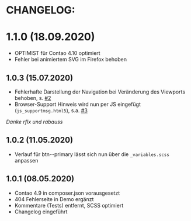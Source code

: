 # CHANGELOG:

# 1.1.0 (18.09.2020)
- OPTIMIST für Contao 4.10 optimiert
- Fehler bei animiertem SVG im Firefox behoben

## 1.0.3 (15.07.2020)
- Fehlerhafte Darstellung der Navigation bei Veränderung des Viewports behoben, s. [#2](https://github.com/ErdmannFreunde/optimist-theme-bundle/issues/2)
- Browser-Support Hinweis wird nun per JS eingefügt (`js_supportmsg.html5`), s.a. [#3](https://github.com/ErdmannFreunde/optimist-theme-bundle/issues/3)

_Danke rflx und rabauss_

## 1.0.2 (11.05.2020)
- Verlauf für btn--primary lässt sich nun über die `_variables.scss` anpassen 

## 1.0.1 (08.05.2020)
- Contao 4.9 in composer.json vorausgesetzt
- 404 Fehlerseite in Demo ergänzt
- Kommentare (Tests) entfernt, SCSS optimiert
- Changelog eingeführt
